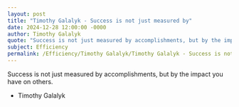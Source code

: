 ```yaml
---
layout: post
title: "Timothy Galalyk - Success is not just measured by"
date: 2024-12-28 12:00:00 -0000
author: Timothy Galalyk
quote: "Success is not just measured by accomplishments, but by the impact you have on others."
subject: Efficiency
permalink: /Efficiency/Timothy Galalyk/Timothy Galalyk - Success is not just measured by
---
```


Success is not just measured by accomplishments, but by the impact you have on others.

- Timothy Galalyk

